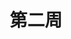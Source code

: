 ---
# 这是文章的标题
title: 第二周
# 这是页面的图标
icon: wine-glass-empty
# 这是侧边栏的顺序
order: 1
tag: Computer Network
---